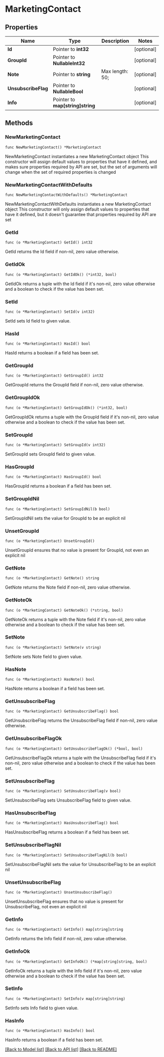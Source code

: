 # MarketingContact

## Properties

Name | Type | Description | Notes
------------ | ------------- | ------------- | -------------
**Id** | Pointer to **int32** |  | [optional] 
**GroupId** | Pointer to **NullableInt32** |  | [optional] 
**Note** | Pointer to **string** |  Max length: 50; | [optional] 
**UnsubscribeFlag** | Pointer to **NullableBool** |  | [optional] 
**Info** | Pointer to **map[string]string** |  | [optional] 

## Methods

### NewMarketingContact

`func NewMarketingContact() *MarketingContact`

NewMarketingContact instantiates a new MarketingContact object
This constructor will assign default values to properties that have it defined,
and makes sure properties required by API are set, but the set of arguments
will change when the set of required properties is changed

### NewMarketingContactWithDefaults

`func NewMarketingContactWithDefaults() *MarketingContact`

NewMarketingContactWithDefaults instantiates a new MarketingContact object
This constructor will only assign default values to properties that have it defined,
but it doesn't guarantee that properties required by API are set

### GetId

`func (o *MarketingContact) GetId() int32`

GetId returns the Id field if non-nil, zero value otherwise.

### GetIdOk

`func (o *MarketingContact) GetIdOk() (*int32, bool)`

GetIdOk returns a tuple with the Id field if it's non-nil, zero value otherwise
and a boolean to check if the value has been set.

### SetId

`func (o *MarketingContact) SetId(v int32)`

SetId sets Id field to given value.

### HasId

`func (o *MarketingContact) HasId() bool`

HasId returns a boolean if a field has been set.

### GetGroupId

`func (o *MarketingContact) GetGroupId() int32`

GetGroupId returns the GroupId field if non-nil, zero value otherwise.

### GetGroupIdOk

`func (o *MarketingContact) GetGroupIdOk() (*int32, bool)`

GetGroupIdOk returns a tuple with the GroupId field if it's non-nil, zero value otherwise
and a boolean to check if the value has been set.

### SetGroupId

`func (o *MarketingContact) SetGroupId(v int32)`

SetGroupId sets GroupId field to given value.

### HasGroupId

`func (o *MarketingContact) HasGroupId() bool`

HasGroupId returns a boolean if a field has been set.

### SetGroupIdNil

`func (o *MarketingContact) SetGroupIdNil(b bool)`

 SetGroupIdNil sets the value for GroupId to be an explicit nil

### UnsetGroupId
`func (o *MarketingContact) UnsetGroupId()`

UnsetGroupId ensures that no value is present for GroupId, not even an explicit nil
### GetNote

`func (o *MarketingContact) GetNote() string`

GetNote returns the Note field if non-nil, zero value otherwise.

### GetNoteOk

`func (o *MarketingContact) GetNoteOk() (*string, bool)`

GetNoteOk returns a tuple with the Note field if it's non-nil, zero value otherwise
and a boolean to check if the value has been set.

### SetNote

`func (o *MarketingContact) SetNote(v string)`

SetNote sets Note field to given value.

### HasNote

`func (o *MarketingContact) HasNote() bool`

HasNote returns a boolean if a field has been set.

### GetUnsubscribeFlag

`func (o *MarketingContact) GetUnsubscribeFlag() bool`

GetUnsubscribeFlag returns the UnsubscribeFlag field if non-nil, zero value otherwise.

### GetUnsubscribeFlagOk

`func (o *MarketingContact) GetUnsubscribeFlagOk() (*bool, bool)`

GetUnsubscribeFlagOk returns a tuple with the UnsubscribeFlag field if it's non-nil, zero value otherwise
and a boolean to check if the value has been set.

### SetUnsubscribeFlag

`func (o *MarketingContact) SetUnsubscribeFlag(v bool)`

SetUnsubscribeFlag sets UnsubscribeFlag field to given value.

### HasUnsubscribeFlag

`func (o *MarketingContact) HasUnsubscribeFlag() bool`

HasUnsubscribeFlag returns a boolean if a field has been set.

### SetUnsubscribeFlagNil

`func (o *MarketingContact) SetUnsubscribeFlagNil(b bool)`

 SetUnsubscribeFlagNil sets the value for UnsubscribeFlag to be an explicit nil

### UnsetUnsubscribeFlag
`func (o *MarketingContact) UnsetUnsubscribeFlag()`

UnsetUnsubscribeFlag ensures that no value is present for UnsubscribeFlag, not even an explicit nil
### GetInfo

`func (o *MarketingContact) GetInfo() map[string]string`

GetInfo returns the Info field if non-nil, zero value otherwise.

### GetInfoOk

`func (o *MarketingContact) GetInfoOk() (*map[string]string, bool)`

GetInfoOk returns a tuple with the Info field if it's non-nil, zero value otherwise
and a boolean to check if the value has been set.

### SetInfo

`func (o *MarketingContact) SetInfo(v map[string]string)`

SetInfo sets Info field to given value.

### HasInfo

`func (o *MarketingContact) HasInfo() bool`

HasInfo returns a boolean if a field has been set.


[[Back to Model list]](../README.md#documentation-for-models) [[Back to API list]](../README.md#documentation-for-api-endpoints) [[Back to README]](../README.md)


